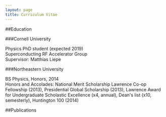 ```yaml
---
layout: page
title: Curriculum Vitae
---
```


##Education

###Cornell University

Physics PhD student (expected 2019)  
Superconducting RF Accelerator Group  
Supervisor: Matthias Liepe  

###Northeastern University

BS Physics, Honors, 2014  
Honors and Accolades: National Merit Scholarship Lawrence Co-op Fellowship (2013), Presidential Global Scholarship (2013), Lawrence Award for Undergraduate Scholastic Excellence (x4, annual), Dean's list (x10, semesterly), Huntington 100 (2014)



##Publications

<div id="publicationList"> </div>
<script src="/cv/cv.js"> </script>